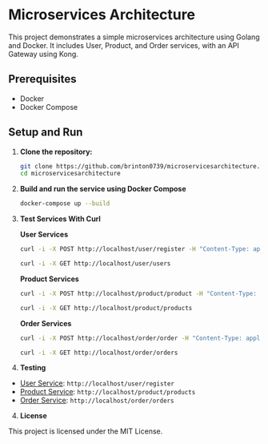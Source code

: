 # Microservices Architecture

This project demonstrates a simple microservices architecture using Golang and Docker. It includes User, Product, and Order services, with an API Gateway using Kong.

## Prerequisites

- Docker
- Docker Compose

## Setup and Run

1. **Clone the repository:**
   ```sh
   git clone https://github.com/brinton0739/microservicesarchitecture.git
   cd microservicesarchitecture

2. **Build and run the service using Docker Compose**

    ```sh
    docker-compose up --build
    ```
3. **Test Services With Curl**


    **User Services**

    ```sh
    curl -i -X POST http://localhost/user/register -H "Content-Type: application/json" -d '{"username":"user1", "email":"user1@example.com", "password":"password123"}'

    curl -i -X GET http://localhost/user/users

    ```

    **Product Services**

    ```sh
    curl -i -X POST http://localhost/product/product -H "Content-Type: application/json" -d '{"name":"Product1", "description":"is nice", "price":100}'

    curl -i -X GET http://localhost/product/products

    ```
    

    **Order Services**

    ```sh
    curl -i -X POST http://localhost/order/order -H "Content-Type: application/json" -d '{"user_id":1, "product_id":1, "quantity":2, "status":"pending", "total": 22.22}'

    curl -i -X GET http://localhost/order/orders

    ```
    

3. **Testing**

- [User Service](http://localhost/user/register): `http://localhost/user/register`
- [Product Service](http://localhost/product/products): `http://localhost/product/products`
- [Order Service](http://localhost/order/orders): `http://localhost/order/orders`


4. **License**

This project is licensed under the MIT License.



  


